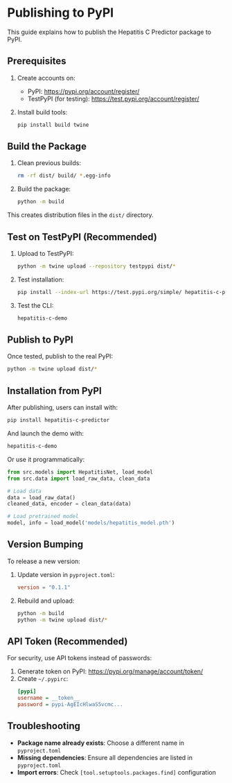 # Publishing to PyPI

This guide explains how to publish the Hepatitis C Predictor package to PyPI.

## Prerequisites

1. Create accounts on:
   - PyPI: https://pypi.org/account/register/
   - TestPyPI (for testing): https://test.pypi.org/account/register/

2. Install build tools:
   ```bash
   pip install build twine
   ```

## Build the Package

1. Clean previous builds:
   ```bash
   rm -rf dist/ build/ *.egg-info
   ```

2. Build the package:
   ```bash
   python -m build
   ```

This creates distribution files in the `dist/` directory.

## Test on TestPyPI (Recommended)

1. Upload to TestPyPI:
   ```bash
   python -m twine upload --repository testpypi dist/*
   ```

2. Test installation:
   ```bash
   pip install --index-url https://test.pypi.org/simple/ hepatitis-c-predictor
   ```

3. Test the CLI:
   ```bash
   hepatitis-c-demo
   ```

## Publish to PyPI

Once tested, publish to the real PyPI:

```bash
python -m twine upload dist/*
```

## Installation from PyPI

After publishing, users can install with:

```bash
pip install hepatitis-c-predictor
```

And launch the demo with:

```bash
hepatitis-c-demo
```

Or use it programmatically:

```python
from src.models import HepatitisNet, load_model
from src.data import load_raw_data, clean_data

# Load data
data = load_raw_data()
cleaned_data, encoder = clean_data(data)

# Load pretrained model
model, info = load_model('models/hepatitis_model.pth')
```

## Version Bumping

To release a new version:

1. Update version in `pyproject.toml`:
   ```toml
   version = "0.1.1"
   ```

2. Rebuild and upload:
   ```bash
   python -m build
   python -m twine upload dist/*
   ```

## API Token (Recommended)

For security, use API tokens instead of passwords:

1. Generate token on PyPI: https://pypi.org/manage/account/token/
2. Create `~/.pypirc`:
   ```ini
   [pypi]
   username = __token__
   password = pypi-AgEIcHlwaS5vcmc...
   ```

## Troubleshooting

- **Package name already exists**: Choose a different name in `pyproject.toml`
- **Missing dependencies**: Ensure all dependencies are listed in `pyproject.toml`
- **Import errors**: Check `[tool.setuptools.packages.find]` configuration
